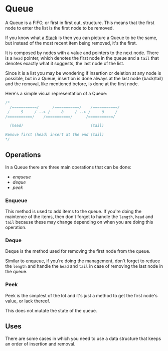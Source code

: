 
# Queue

<!-- TODO: Don't forget to add runtime of each operation -->

A Queue is a FIFO, or first in first out, structure. This means that the first node to enter the list is the first node to be removed.

If you know what a [Stack](./stack.md) is then you can picture a Queue to be the same, but instead of the most recent item being removed, it's the first.

It is composed by nodes with a value and pointers to the next node. There is a `head` pointer, which denotes the first node in the queue and a `tail` that denotes exactly what it suggests, the last node of the list.

Since it is a list you may be wondering if insertion or deletion at any node is possible, but in a Queue, insertion is done always at the last node (back/tail) and the removal, like mentioned before, is done at the first node.

Here's a simple visual representation of a Queue:

```js
/*
  /===========/      /===========/    /===========/
 /     5     / --> /     8     / --> /     0     /
/===========/    /===========/      /===========/

  (head)                              (tail)

Remove first (head) insert at the end (tail)
*/
```

## Operations

In a Queue there are three main operations that can be done:

- *enqueue*
- *deque*
- *peek*

### Enqueue

This method is used to add items to the queue. If you're doing the maintence of the items, then don't forget to handle the `length`, `head` and `tail` because these may change depending on when you are doing this operation.

### Deque

Deque is the method used for removing the first node from the queue.

Similar to [enqueue](#enqueue), if you're doing the management, don't forget to reduce the `length` and handle the `head` and `tail` in case of removing the last node in the queue.

### Peek

Peek is the simplest of the lot and it's just a method to get the first node's value, or lack thereof.

This does not mutate the state of the queue.

## Uses

There are some cases in which you need to use a data structure that keeps an order of insertion and removal.

<!-- TODO: Search some cases in which you could/should use a queue. -->